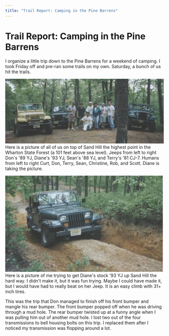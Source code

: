 ```yaml
---
title: "Trail Report: Camping in the Pine Barrens"
---
```

# Trail Report: Camping in the Pine Barrens

I organize a little trip down to the Pine Barrens for a weekend of camping. I took Friday off and pre-ran some trails on my own. Saturday, a bunch of us hit the trails.

![](../../img/terry/trail/sandhill.jpg "") Here is a picture of all of us on top of Sand Hill the highest point in the Wharton State Forest (a 101 feet above sea level). Jeeps from left to right Don's '89 YJ, Diane's '93 YJ, Sean's '88 YJ, and Terry's '81 CJ-7. Humans from left to right Curt, Don, Terry, Sean, Christine, Rob, and Scott. Diane is taking the picture.

![](../../img/terry/trail/hillclimb.jpg "") Here is a picture of me trying to get Diane's stock '93 YJ up Sand Hill the hard way. I didn't make it, but it was fun trying. Maybe I could have made it, but I would have had to really beat on her Jeep. It is an easy climb with 31+ inch tires.

This was the trip that Don managed to finish off his front bumper and mangle his rear bumper. The front bumper popped off when he was driving through a mud hole. The rear bumper twisted up at a funny angle when I was pulling him out of another mud hole. I lost two out of the four transmissions to bell housing bolts on this trip. I replaced them after I noticed my transmission was flopping around a lot.
